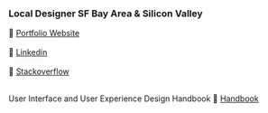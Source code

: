 ### Local Designer SF Bay Area & Silicon Valley
:page_facing_up: [Portfolio Website](http://www.jaeminkim.com) <br></br>
:page_facing_up: [Linkedin](https://www.linkedin.com/in/jaeminkim-com) <br></br>
:page_facing_up: [Stackoverflow](https://stackoverflow.com/story/jaemnkm) <br></br>

User Interface and User Experience Design Handbook
:book: [Handbook](https://github.com/jaeminkim-com/user_interface_and_user_experience_design_handbook) <br></br>


<!--
**jaeminkim-com/jaeminkim-com** is a ✨ _special_ ✨ repository because its `README.md` (this file) appears on your GitHub profile.

Here are some ideas to get you started:

- 🔭 I’m currently working on ...
- 🌱 I’m currently learning ...
- 👯 I’m looking to collaborate on ...
- 🤔 I’m looking for help with ...
- 💬 Ask me about ...
- 📫 How to reach me: ...
- 😄 Pronouns: ...
- ⚡ Fun fact: ...
-->
